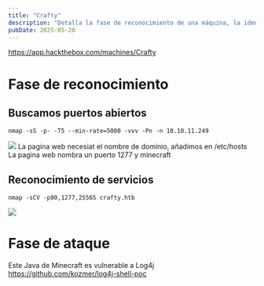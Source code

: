 ```yaml
---
title: "Crafty"
description: "Detalla la fase de reconocimiento de una máquina, la identificación de servicios, incluyendo un servidor de Minecraft vulnerable a Log4j, y la mención de una herramienta de explotación para Log4j."
pubDate: 2025-05-20
---
```


https://app.hackthebox.com/machines/Crafty

# Fase de reconocimiento

## Buscamos puertos abiertos

````
nmap -sS -p- -T5 --min-rate=5000 -vvv -Pn -n 10.10.11.249
````

![](https://uuqke3c479llohf3.public.blob.vercel-storage.com/Pasted%20image%2020240511183604.png)
La pagina web necesiat el nombre de dominio, añadimos en /etc/hosts
La pagina web nombra un puerto 1277 y minecraft

## Reconocimiento de servicios

````
nmap -sCV -p80,1277,25565 crafty.htb
````

![](https://uuqke3c479llohf3.public.blob.vercel-storage.com/Pasted%20image%2020240511185718.png)

# Fase de ataque

Este Java de Minecraft es vulnerable a Log4j
https://github.com/kozmer/log4j-shell-poc
